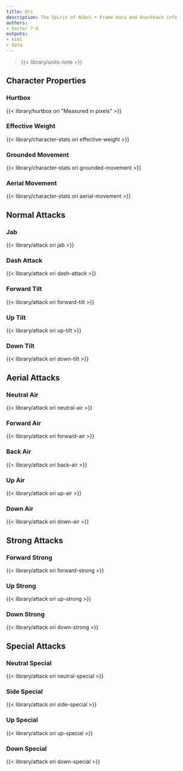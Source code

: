```yaml
---
title: Ori
description: The Spirit of Nibel • Frame data and knockback info
authors:
- Sector 7-G
outputs:
- html
- data
---
```


> {{< library/units-note >}}

## Character Properties
### Hurtbox
{{< library/hurtbox ori "Measured in pixels" >}}
### Effective Weight
{{< library/character-stats ori effective-weight >}}
### Grounded Movement
{{< library/character-stats ori grounded-movement >}}
### Aerial Movement
{{< library/character-stats ori aerial-movement >}}

## Normal Attacks
### Jab
{{< library/attack ori jab >}}
### Dash Attack
{{< library/attack ori dash-attack >}}
### Forward Tilt
{{< library/attack ori forward-tilt >}}
### Up Tilt
{{< library/attack ori up-tilt >}}
### Down Tilt
{{< library/attack ori down-tilt >}}

## Aerial Attacks
### Neutral Air
{{< library/attack ori neutral-air >}}
### Forward Air
{{< library/attack ori forward-air >}}
### Back Air
{{< library/attack ori back-air >}}
### Up Air
{{< library/attack ori up-air >}}
### Down Air
{{< library/attack ori down-air >}}

## Strong Attacks
### Forward Strong
{{< library/attack ori forward-strong >}}
### Up Strong
{{< library/attack ori up-strong >}}
### Down Strong
{{< library/attack ori down-strong >}}

## Special Attacks
### Neutral Special
{{< library/attack ori neutral-special >}}
### Side Special
{{< library/attack ori side-special >}}
### Up Special
{{< library/attack ori up-special >}}
### Down Special
{{< library/attack ori down-special >}}
